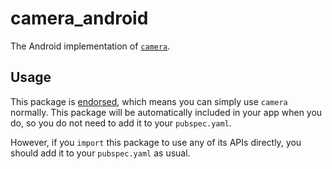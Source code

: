 # camera\_android

The Android implementation of [`camera`][1].

## Usage

This package is [endorsed][2], which means you can simply use `camera`
normally. This package will be automatically included in your app when you do,
so you do not need to add it to your `pubspec.yaml`.

However, if you `import` this package to use any of its APIs directly, you
should add it to your `pubspec.yaml` as usual.

[1]: https://pub.dev/packages/camera
[2]: https://flutter.dev/docs/development/packages-and-plugins/developing-packages#endorsed-federated-plugin
